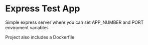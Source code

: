 # Express Test App

Simple express server where you can set APP_NUMBER and PORT enviroment variables

Project also includes a Dockerfile
